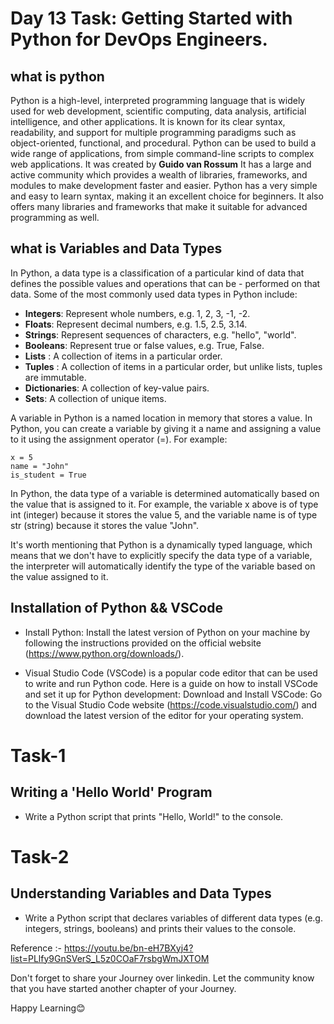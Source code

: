 # Day 13 Task: Getting Started with Python for DevOps Engineers.

## what is python 
Python is a high-level, interpreted programming language that is widely used for web development, scientific computing, data analysis, artificial intelligence, and other applications. It is known for its clear syntax, readability, and support for multiple programming paradigms such as object-oriented, functional, and procedural. Python can be used to build a wide range of applications, from simple command-line scripts to complex web applications. It was created by **Guido van Rossum** It has a large and active community which provides a wealth of libraries, frameworks, and modules to make development faster and easier. Python has a very simple and easy to learn syntax, making it an excellent choice for beginners. It also offers many libraries and frameworks that make it suitable for advanced programming as well.

## what is Variables and Data Types
In Python, a data type is a classification of a particular kind of data that defines the possible values and operations that can be - performed on that data. Some of the most commonly used data types in Python include:
- **Integers**: Represent whole numbers, e.g. 1, 2, 3, -1, -2.
- **Floats**: Represent decimal numbers, e.g. 1.5, 2.5, 3.14.
- **Strings**: Represent sequences of characters, e.g. "hello", "world".
- **Booleans**: Represent true or false values, e.g. True, False.
- **Lists** : A collection of items in a particular order.
- **Tuples** : A collection of items in a particular order, but unlike lists, tuples are immutable.
- **Dictionaries**: A collection of key-value pairs.
- **Sets**: A collection of unique items.

A variable in Python is a named location in memory that stores a value. In Python, you can create a variable by giving it a name and assigning a value to it using the assignment operator (=). For example:
```
x = 5
name = "John"
is_student = True
```
In Python, the data type of a variable is determined automatically based on the value that is assigned to it. For example, the variable x above is of type int (integer) because it stores the value 5, and the variable name is of type str (string) because it stores the value "John".

It's worth mentioning that Python is a dynamically typed language, which means that we don't have to explicitly specify the data type of a variable, the interpreter will automatically identify the type of the variable based on the value assigned to it.



## Installation of Python && VSCode 

- Install Python: Install the latest version of Python on your machine by following the instructions provided on the official website (https://www.python.org/downloads/).

- Visual Studio Code (VSCode) is a popular code editor that can be used to write and run Python code. Here is a guide on how to install VSCode and set it up for Python development:
Download and Install VSCode: Go to the Visual Studio Code website (https://code.visualstudio.com/) and download the latest version of the editor for your operating system. 

# Task-1
## Writing a 'Hello World' Program
- Write a Python script that prints "Hello, World!" to the console.

# Task-2
## Understanding Variables and Data Types
- Write a Python script that declares variables of different data types (e.g. integers, strings, booleans) and prints their values to the console.


Reference :- https://youtu.be/bn-eH7BXyj4?list=PLlfy9GnSVerS_L5z0COaF7rsbgWmJXTOM


Don't forget to share your Journey over linkedin. Let the community know that you have started another chapter of your Journey.

Happy Learning😊
